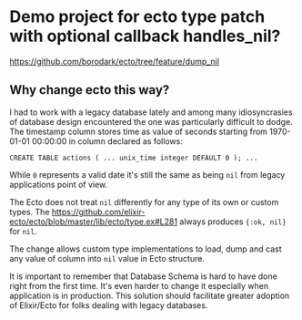# Demo project for ecto type patch with optional callback handles_nil?
https://github.com/borodark/ecto/tree/feature/dump_nil

## Why change ecto this way?
I had to work with a legacy database lately and among many idiosyncrasies of database design encountered the one was particularly difficult to dodge.
The timestamp column stores time as value of seconds starting from 1970-01-01 00:00:00 in column declared as follows:

`
CREATE TABLE actions (
...
unix_time integer DEFAULT 0 );
...
`

While `0` represents a valid date it's still the same as being `nil` from legacy applications point of view.

The Ecto does not treat `nil` differently for any type of its own or custom types.
The https://github.com/elixir-ecto/ecto/blob/master/lib/ecto/type.ex#L281 always produces `{:ok, nil}` for `nil`.

The change allows custom type implementations to load, dump and cast any value of column into `nil` value in Ecto structure.

It is important to remember that Database Schema is hard to have done right from the first time. It's even harder to change it especially when application is in production. This solution should facilitate greater adoption of Elixir/Ecto for folks dealing with legacy databases.
